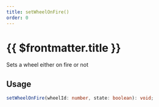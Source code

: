 ```yaml
---
title: setWheelOnFire()
order: 0
---
```


# {{ $frontmatter.title }}

Sets a wheel either on fire or not

## Usage

```ts
setWheelOnFire(wheelId: number, state: boolean): void;
```
